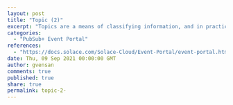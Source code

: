 ```yaml
---
layout: post
title: "Topic (2)"
excerpt: "Topics are a means of classifying information, and in practice they're simply strings that are composed of one or more levels."
categories:
  - "PubSub+ Event Portal"
references:
  - "https://docs.solace.com/Solace-Cloud/Event-Portal/event-portal.htm#Topic2"
date: Thu, 09 Sep 2021 00:00:00 GMT
author: gvensan
comments: true
published: true
share: true
permalink: topic-2-
---
```

